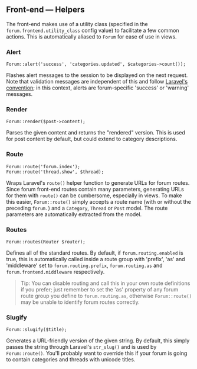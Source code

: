 ## Front-end — Helpers

The front-end makes use of a utility class (specified in the `forum.frontend.utility_class` config value) to facilitate a few common actions. This is automatically aliased to `Forum` for ease of use in views.

### Alert

```
Forum::alert('success', 'categories.updated', $categories->count());
```

Flashes alert messages to the session to be displayed on the next request. Note that validation messages are independent of this and follow [Laravel's convention](http://laravel.com/docs/5.1/validation#working-with-error-messages); in this context, alerts are forum-specific 'success' or 'warning' messages.

### Render

```
Forum::render($post->content);
```

Parses the given content and returns the "rendered" version. This is used for post content by default, but could extend to category descriptions.

### Route

```
Forum::route('forum.index');
Forum::route('thread.show', $thread);
```

Wraps Laravel's `route()` helper function to generate URLs for forum routes. Since forum front-end routes contain many parameters, generating URLs for them with `route()` can be cumbersome, especially in views. To make this easier, `Forum::route()` simply accepts a route name (with or without the preceding `forum.`) and a `Category`, `Thread` or `Post` model. The route parameters are automatically extracted from the model.

### Routes

```
Forum::routes(Router $router);
```

Defines all of the standard routes. By default, if `forum.routing.enabled` is true, this is automatically called inside a route group with 'prefix', 'as' and 'middleware' set to `forum.routing.prefix`, `forum.routing.as` and `forum.frontend.middleware` respectively.

> Tip: You can disable routing and call this in your own route definitions if you prefer; just remember to set the 'as' property of any forum route group you define to `forum.routing.as`, otherwise `Forum::route()` may be unable to identify forum routes correctly.


### Slugify

```
Forum::slugify($title);
```

Generates a URL-friendly version of the given string. By default, this simply passes the string through Laravel's `str_slug()` and is used by `Forum::route()`. You'll probably want to override this if your forum is going to contain categories and threads with unicode titles.
